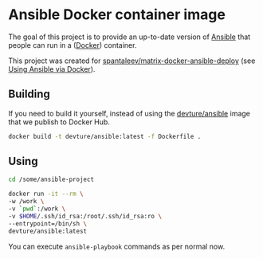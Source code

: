 # Ansible Docker container image

The goal of this project is to provide an up-to-date version of [Ansible](https://www.ansible.com/) that people can run in a ([Docker](https://www.docker.com/)) container.

This project was created for [spantaleev/matrix-docker-ansible-deploy](https://github.com/spantaleev/matrix-docker-ansible-deploy) (see [Using Ansible via Docker](https://github.com/spantaleev/matrix-docker-ansible-deploy/blob/master/docs/ansible.md#using-ansible-via-docker)).


## Building

If you need to build it yourself, instead of using the [devture/ansible](https://hub.docker.com/r/devture/ansible/) image that we publish to Docker Hub.

```bash
docker build -t devture/ansible:latest -f Dockerfile .
```

## Using

```bash
cd /some/ansible-project

docker run -it --rm \
-w /work \
-v `pwd`:/work \
-v $HOME/.ssh/id_rsa:/root/.ssh/id_rsa:ro \
--entrypoint=/bin/sh \
devture/ansible:latest
```

You can execute `ansible-playbook` commands as per normal now.
